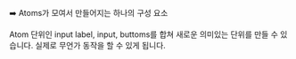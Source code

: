 ➡️ Atoms가 모여서 만들어지는 하나의 구성 요소

Atom 단위인 input label, input, buttoms를 합쳐 새로운 의미있는 단위를 만들 수 있습니다. 실제로 무언가 동작을 할 수 있게 됩니다.